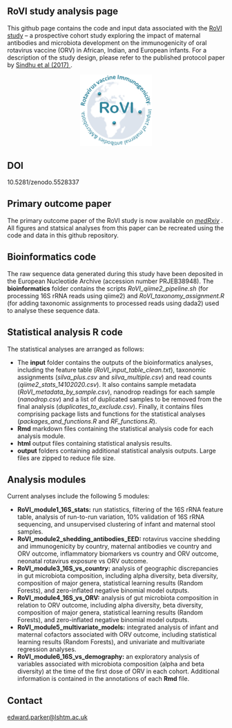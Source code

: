 ## RoVI study analysis page

This github page contains the code and input data associated with the [RoVI study](https://www.liverpool.ac.uk/infection-and-global-health/rovi/) – a prospective cohort study exploring the impact of maternal antibodies and microbiota development on the immunogenicity of oral rotavirus vaccine (ORV) in African, Indian, and European infants. For a description of the study design, please refer to the published protocol paper by [Sindhu et al (2017) ](https://pubmed.ncbi.nlm.nih.gov/28719399/).

<p align="center" width="100%" height="50%" width="50%"><img width="33%" src="RoVI_logo.png"> </p>

## DOI
10.5281/zenodo.5528337

## Primary outcome paper

The primary outcome paper of the RoVI study is now available on [*medRxiv*](https://www.medrxiv.org/content/10.1101/2020.11.02.20224576v2) . All figures and statsical analyses from this paper can be recreated using the code and data in this github repository.

## Bioinformatics code

The raw sequence data generated during this study have been deposited in the European Nucleotide Archive (accession number PRJEB38948). The **bioinformatics** folder contains the scripts *RoVI_qiime2_pipeline.sh* (for processing 16S rRNA reads using qiime2) and *RoVI_taxonomy_assignment.R* (for adding taxonomic assignments to processed reads using dada2) used to analyse these sequence data.

## Statistical analysis R code

The statistical analyses are arranged as follows:
- The **input** folder contains the outputs of the bioinformatics analyses, including the feature table (*RoVI_input_table_clean.txt*), taxonomic assignments (*silva_plus.csv* and *silva_multiple.csv*) and read counts (*qiime2_stats_14102020.csv*). It also contains sample metadata (*RoVI_metadata_by_sample.csv*), nanodrop readings for each sample (*nanodrop.csv*) and a list of duplicated samples to be removed from the final analysis (*duplicates_to_exclude.csv*). Finally, it contains files comprising package lists and functions for the statistical analyses (*packages_and_functions.R* and *RF_functions.R*).
- **Rmd** markdown files containing the statistical analysis code for each analysis module.
- **html** output files containing statistical analysis results.
- **output** folders containing additional statistical analysis outputs.
Large files are zipped to reduce file size.

## Analysis modules

Current analyses include the following 5  modules:
- **RoVI_module1_16S_stats:** run statistics, filtering of the 16S rRNA feature table, analysis of run-to-run variation, 10% validation of 16S rRNA sequencing, and unsupervised clustering of infant and maternal stool samples.
- **RoVI_module2_shedding_antibodies_EED:** rotavirus vaccine shedding and immunogenicity by country, maternal antibodies ve country and ORV outcome, inflammatory biomarkers vs country and ORV outcome, neonatal rotavirus exposure vs ORV outcome.
- **RoVI_module3_16S_vs_country:** analysis of geographic discrepancies in gut microbiota composition, including alpha diversity, beta diversity,  composition of major genera, statistical learning results (Random Forests), and zero-inflated negative binomial model outputs.
- **RoVI_module4_16S_vs_ORV:** analysis of gut microbiota composition in relation to ORV outcome, including alpha diversity, beta diversity,  composition of major genera, statistical learning results (Random Forests), and zero-inflated negative binomial model outputs.
- **RoVI_module5_multivariate_models:** integrated analysis of infant and maternal cofactors associated with ORV outcome, including statistical learning results (Random Forests), and univariate and multivariate regression analyses.
- **RoVI_module6_16S_vs_demography:** an exploratory analysis of variables associated with microbiota composition (alpha and beta diversity) at the time of the first dose of ORV in each cohort.
Additional information is contained in the annotations of each **Rmd** file.

## Contact
edward.parker@lshtm.ac.uk
